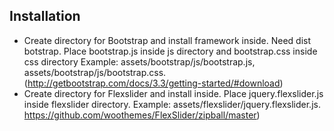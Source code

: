 ## Installation
* Create directory for Bootstrap and install framework inside. 
Need dist botstrap. Place bootstrap.js inside js directory and
bootstrap.css inside css directory
Example: assets/bootstrap/js/bootstrap.js, assets/bootstrap/js/bootstrap.css.
(http://getbootstrap.com/docs/3.3/getting-started/#download)
* Create directory for Flexslider and install inside. 
Place jquery.flexslider.js inside flexslider directory.
Example: assets/flexslider/jquery.flexslider.js.
https://github.com/woothemes/FlexSlider/zipball/master)
